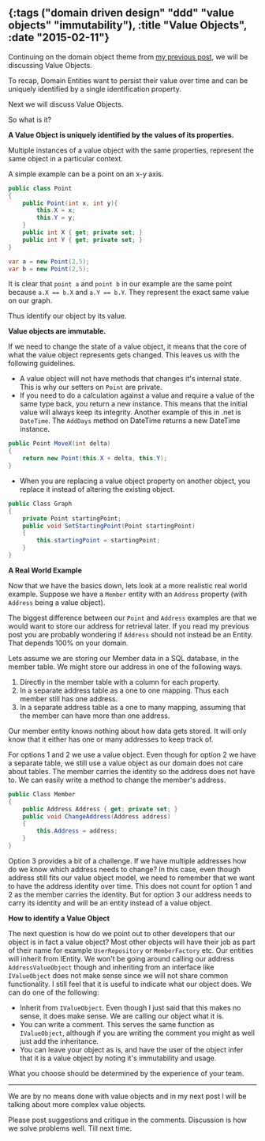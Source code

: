 {:tags ("domain driven design" "ddd" "value objects" "immutability"), :title "Value Objects", :date "2015-02-11"}
-----
Continuing on the domain object theme from [my previous post](http://sneakycode.net/entity-is-for-identity/), we will be discussing Value Objects.

To recap, Domain Entities want to persist their value over time and can be uniquely identified by a single identification property.

Next we will discuss Value Objects.

So what is it?

**A Value Object is uniquely identified by the values of its properties.**

Multiple instances of a value object with the same properties, represent the same object in a particular context.

A simple example can be a point on an x-y axis.

```csharp
public class Point
{
	public Point(int x, int y){
		this.X = x;
		this.Y = y;
	}
    public int X { get; private set; }
	public int Y { get; private set; }
}

var a = new Point(2,5);
var b = new Point(2,5);
```

It is clear that `point a` and `point b` in our example are the same point because `a.X == b.X` and `a.Y == b.Y`. They represent the exact same value on our graph.

Thus identify our object by its value.

**Value objects are immutable.**

If we need to change the state of a value object, it means that the core of what the value object represents gets changed. This leaves us with the following guidelines.

* A value object will not have methods that changes it's internal state. This is why our setters on `Point` are private.
* If you need to do a calculation against a value and require a value of the same type back, you return a new instance. This means that the initial value will always keep its   integrity. Another example of this in .net is `DateTime`. The   `AddDays` method on DateTime returns a new DateTime instance.

```csharp
public Point MoveX(int delta)
{
    return new Point(this.X + delta, this.Y);
}
```

* When you are replacing a value object property on another object, you replace it instead of altering the existing object.

```csharp
public Class Graph
{
	private Point startingPoint;
	public void SetStartingPoint(Point startingPoint)
	{
		this.startingPoint = startingPoint;
	}
}
```

**A Real World Example**

Now that we have the basics down, lets look at a more realistic real world example. Suppose we have a `Member` entity with an `Address` property (with `Address` being a value object).

The biggest difference between our `Point` and `Address` examples are that we would want to store our address for retrieval later. If you read my previous post you are probably wondering if `Address` should not instead be an Entity. That depends 100% on your domain.

Lets assume we are storing our Member data in a SQL database, in the member table. We might store our address in one of the following ways.

1. Directly in the member table with a column for each property.
2. In a separate address table as a one to one mapping. Thus each member still has one address.
3. In a separate address table as a one to many mapping, assuming that the member can have more than one address.

Our member entity knows nothing about how data gets stored. It will only know that it either has one or many addresses to keep track of.

For options 1 and 2 we use a value object. Even though for option 2 we have a separate table, we still use a value object as our domain does not care about tables. The member carries the identity so the address does not have to. We can easily write a method to change the member's address.


```csharp
public Class Member
{
	public Address Address { get; private set; }
	public void ChangeAddress(Address address)
	{
		this.Address = address;
	}
}
```

Option 3 provides a bit of a challenge. If we have multiple addresses how do we know which address needs to change? In this case, even though address still fits our value object model, we need to remember that we want to have the address identity over time. This does not count for option 1 and 2 as the member carries the identity. But for option 3 our address needs to carry its identity and will be an entity instead of a value object.

**How to identify a Value Object**

The next question is how do we point out to other developers that our object is in fact a value object? Most other objects will have their job as part of their name for example `UserRepository` or `MemberFactory` etc. Our entities will inherit from IEntity. We won't be going around calling our address `AddressValueObject` though and inheriting from an interface like `IValueObject` does not make sense since we will not share common functionality. I still feel that it is useful to indicate what our object does. We can do one of the following:

* Inherit from `IValueObject`. Even though I just said that this makes no sense, it does make sense. We are calling our object what it is.
* You can write a comment. This serves the same function as `IValueObject`, although if you are writing the comment you might as well just add the inheritance.
* You can leave your object as is, and have the user of the object infer that it is a value object by noting it's immutability and usage.

What you choose should be determined by the experience of your team.

___

We are by no means done with value objects and in my next post I will be talking about more complex value objects.

Please post suggestions and critique in the comments. Discussion is how we solve problems well. Till next time.

<a href="http://www.codeproject.com/script/Articles/BlogFeedList.aspx?amid=8804440" rel="tag" style="display:none">CodeProject</a>
